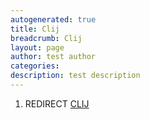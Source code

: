 ```yaml
---
autogenerated: true
title: Clij
breadcrumb: Clij
layout: page
author: test author
categories: 
description: test description
---
```


1.  REDIRECT [CLIJ](CLIJ "wikilink")
